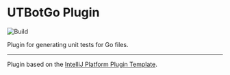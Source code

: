 # UTBotGo Plugin

![Build](https://github.com/SergeyKuz1001/UTBotGo/workflows/Build/badge.svg)

<!-- Plugin description -->
Plugin for generating unit tests for Go files.
<!-- Plugin description end -->

---
Plugin based on the [IntelliJ Platform Plugin Template][template].

[template]: https://github.com/JetBrains/intellij-platform-plugin-template
